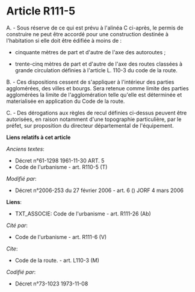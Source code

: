 # Article R111-5

A. - Sous réserve de ce qui est prévu à l'alinéa C ci-après, le permis de construire ne peut être accordé pour une
construction destinée à l'habitation si elle doit être édifiée à moins de :

- cinquante mètres de part et d'autre de l'axe des autoroutes ;

- trente-cinq mètres de part et d'autre de l'axe des routes classées à grande circulation définies à l'article L. 110-3 du
code de la route.

B. - Ces dispositions cessent de s'appliquer à l'intérieur des parties agglomérées, des villes et bourgs. Sera retenue comme
limite des parties agglomérées la limite de l'agglomération telle qu'elle est déterminée et materialisée en application du
Code de la route.

C. - Des dérogations aux règles de recul définies ci-dessus peuvent être autorisées, en raison notamment d'une topographie
particulière, par le préfet, sur proposition du directeur départemental de l'équipement.

**Liens relatifs à cet article**

_Anciens textes_:

  - Décret n°61-1298 1961-11-30 ART. 5
  - Code de l'urbanisme - art. R110-5 (T)

_Modifié par_:

  - Décret n°2006-253 du 27 février 2006 - art. 6 () JORF 4 mars 2006

**Liens**:

  - TXT_ASSOCIE: Code de l'urbanisme - art. R111-26 (Ab)

_Cité par_:

  - Code de l'urbanisme - art. R111-6 (V)

_Cite_:

  - Code de la route. - art. L110-3 (M)

_Codifié par_:

  - Décret n°73-1023 1973-11-08
